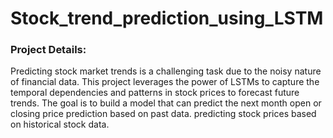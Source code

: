 # Stock_trend_prediction_using_LSTM

### Project Details:
Predicting stock market trends is a challenging task due to the  noisy nature of financial data. This project leverages the power of LSTMs to capture the temporal dependencies and patterns in stock prices to forecast future trends. The goal is to build a model that can predict the next month open or closing price prediction based on past data. predicting stock prices based on historical stock data.
